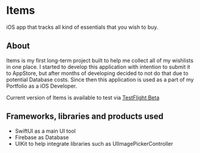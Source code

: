 
# Items
iOS app that tracks all kind of essentials that you wish to buy.

## About
Items is my first long-term project built to help me collect all of my wishlists in one place.
I started to develop this application with intention to submit it to AppStore, but after months of developing decided to not do that due to potential Database costs.
Since then this application is used as a part of my Portfolio as a iOS Developer.

Current version of Items is available to test via [TestFlight Beta](https://testflight.apple.com/join/jOUyhD7f)

## Frameworks, libraries and products used
* SwiftUI as a main UI tool
* Firebase as Database
* UIKit to help integrate libraries such as UIImagePickerController
